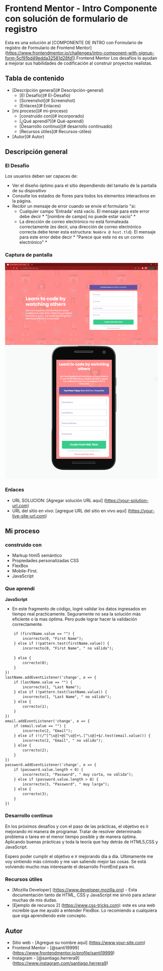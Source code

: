 # Frontend Mentor - Intro Componente con solución de formulario de registro

Esta es una solución al [COMPONENTE DE INTRO con Formulario de registro de Formulario de Frontend Mentor] (https://www.frontendmentor.io/challenges/intro-component-with-signup-form-5cf91bd49edda32581d28fd1).Frontend Mentor Los desafíos lo ayudan a mejorar sus habilidades de codificación al construir proyectos realistas.

## Tabla de contenido

- [Descripción general](# Descripción-general)
  - [El Desafío](# El-Desafío)
  - [Screenshot](# Screenshot)
  - [Enlaces](# Enlaces)
- [mi proceso](# mi-proceso)
  - [construido con](# incorporado)
  - [¿Qué aprendí?](# Qué-aprendí)
  - [Desarrollo continuo](# desarrollo continuado)
  - [Recursos útiles](# Recursos-útiles)
- [Autor](# Autor)

## Descripción general

### El Desafío

Los usuarios deben ser capaces de:

- Ver el diseño óptimo para el sitio dependiendo del tamaño de la pantalla de su dispositivo
- Consulte los estados de flores para todos los elementos interactivos en la página.
- Recibir un mensaje de error cuando se envíe el formulario "si:
  - Cualquier campo 'Entrada' está vacío. El mensaje para este error debe decir * "[nombre de campo] no puede estar vacío" *
  - La dirección de correo electrónico no está formateada correctamente (es decir, una dirección de correo electrónico correcta debe tener esta estructura: `Nombre @ host.tld`). El mensaje para este error debe decir * "Parece que este no es un correo electrónico" *

### Captura de pantalla

![](./screenshot/captura-desktop.png)
![](./screenshot/captura-movil.png)


### Enlaces

- URL SOLUCION: [Agregar solución URL aquí] (https://your-solution-url.com)
- URL del sitio en vivo: [agregue URL del sitio en vivo aquí] (https://your-live-site-url.com)

## Mi proceso

### construido con

- Markup html5 semántico
- Propiedades personalizadas CSS
- FlexBox
- Mobile-First.
- JavaScript

### Que aprendí
**JavaScript**

  - En este fragmento de código, logré validar los datos ingresados en tiempo real practicamente. Seguramente no sea la solución más eficiente o la mas óptima. Pero pude lograr hacer la validación correctamente.

```firstName.addEventListener('change', e => {
    if (firstName.value == "") {
        incorrecto(0, "First Name");
    } else if (!pattern.test(firstName.value)) {
        incorrecto(0, "First Name", " no válido");

    } else {
        correcto(0);
    }
})
lastName.addEventListener('change', e => {
    if (lastName.value == "") {
        incorrecto(1, "Last Name");
    } else if (!pattern.test(lastName.value)) {
        incorrecto(1, "Last Name", " no válido");
    } else {
        correcto(1);
    }
})
email.addEventListener('change', e => {
    if (email.value == "") {
        incorrecto(2, "Email");
    } else if (!(/^[^\s@]+@[^\s@]+\.[^\s@]+$/.test(email.value))) {
        incorrecto(2, "Email", " no válido");
    } else {
        correcto(2);
    }
})
password.addEventListener('change', e => {
    if (password.value.length < 0) {
        incorrecto(3, "Password", " muy corta, no válida");
    } else if (password.value.length > 8) {
        incorrecto(3, "Password", " muy larga");
    } else {
        correcto(3);
    }
})
```

### Desarrollo continuo

En los próximos desafíos y con el paso de las prácticas, el objetivo es ir mejorando mi manera de programar. Tratar de resolver determinado problema o tarea en el menor tiempo posible y de manera óptima. Aplicando buenas prácticas y toda la teoría que hay detrás de HTML5,CSS y JavaScript. 

Espero poder cumplir el objetivo e ir mejorando día a día. Ultimamente me voy sintiendo más cómodo y me van saliendo mejor las cosas. Se está volviendo mucho mas interesante el desarrollo FrontEnd para mi.


### Recursos útiles

- [Mozilla Developer] (https://www.developer.mozilla.org) - Esta documentación tanto de HTML, CSS y JavaScript me sirvió para aclarar muchas de mis dudas.
- [Ejemplo de recursos 2] (https://www.css-tricks.com): este es una web increíble que me ayudó  a entender FlexBox. Lo recomiendo a cualquiera que siga aprendiendo este concepto.


## Autor

- Sitio web - [Agregue su nombre aquí] (https://www.your-site.com)
- Frontend Mentor - [@santi19999] (https://www.frontendmentor.io/profile/santi19999)
- Instagram - [@santiago.herrera9] (https://www.instagram.com/santiago.herrera9)

